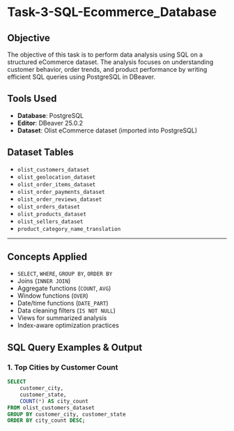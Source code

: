 # Task-3-SQL-Ecommerce_Database

## Objective

The objective of this task is to perform data analysis using SQL on a structured eCommerce dataset. The analysis focuses on understanding customer behavior, order trends, and product performance by writing efficient SQL queries using PostgreSQL in DBeaver.

## Tools Used

- **Database**: PostgreSQL
- **Editor**: DBeaver 25.0.2
- **Dataset**: Olist eCommerce dataset (imported into PostgreSQL)

## Dataset Tables

- `olist_customers_dataset`
- `olist_geolocation_dataset`
- `olist_order_items_dataset`
- `olist_order_payments_dataset`
- `olist_order_reviews_dataset`
- `olist_orders_dataset`
- `olist_products_dataset`
- `olist_sellers_dataset`
- `product_category_name_translation`

---

## Concepts Applied

- `SELECT`, `WHERE`, `GROUP BY`, `ORDER BY`
- Joins (`INNER JOIN`)
- Aggregate functions (`COUNT`, `AVG`)
- Window functions (`OVER`)
- Date/time functions (`DATE_PART`)
- Data cleaning filters (`IS NOT NULL`)
- Views for summarized analysis
- Index-aware optimization practices

## SQL Query Examples & Output

### 1. Top Cities by Customer Count

```sql
SELECT
    customer_city,
    customer_state,
    COUNT(*) AS city_count
FROM olist_customers_dataset
GROUP BY customer_city, customer_state
ORDER BY city_count DESC;


